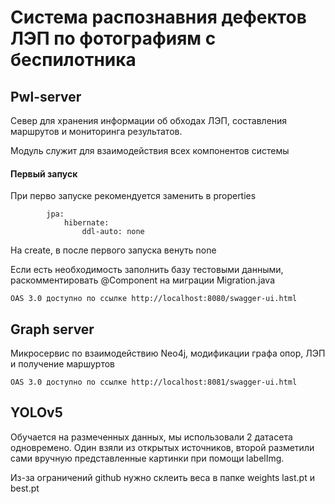 # Система распознавния дефектов ЛЭП по фотографиям с беспилотника

## Pwl-server

Север для хранения информации об обходах ЛЭП, составления маршрутов и мониторинга результатов.

Модуль служит для взаимодействия всех компонентов системы

#### Первый запуск

При перво запуске рекомендуется заменить в properties

            jpa:
                hibernate:
                    ddl-auto: none
            
На create, в после первого запуска венуть none

Если есть необходимость заполнить базу тестовыми данными, раскомментировать @Component 
на миграции Migration.java

    OAS 3.0 доступно по ссылке http://localhost:8080/swagger-ui.html


## Graph server

Микросервис по взаимодействию Neo4j, модификации графа опор, ЛЭП и получение маршуртов

    OAS 3.0 доступно по ссылке http://localhost:8081/swagger-ui.html


## YOLOv5
Обучается на размеченных данных, мы использовали 2 датасета одновремено.
Один взяли из открытых источников, второй разметили сами вручную представленные картинки при помощи labelImg.

Из-за ограничений github нужно склеить веса в папке weights last.pt и best.pt
